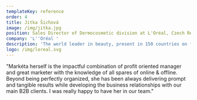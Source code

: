 ```yaml
---
templateKey: reference
order: 4
title: Jitka Šichová
image: /img/jitka.jpg
position: Sales Director of Dermocosmetic division at L'Oréal, Czech Republic
company: 'L''Oréal '
description: 'The world leader in beauty, present in 150 countries on five continents. '
logo: /img/loreal.svg
---
```

"Markéta herself is the impactful combination of profit oriented manager and great marketer with the knowledge of all spares of online & offline. Beyond being perfectly organized, she has been always delivering prompt and tangible results while developing the business relationships with our main B2B clients. I was really happy to have her in our team."
